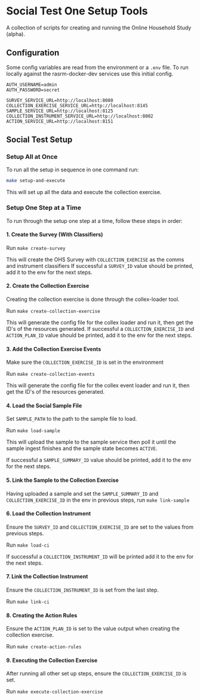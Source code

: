 # Social Test One Setup Tools

A collection of scripts for creating and running the Online Household Study (alpha).

## Configuration
Some config variables are read from the environment or a `.env` file.
To run locally against the rasrm-docker-dev services use this initial config.

```dotenv
AUTH_USERNAME=admin
AUTH_PASSWORD=secret

SURVEY_SERVICE_URL=http://localhost:8080
COLLECTION_EXERCISE_SERVICE_URL=http://localhost:8145
SAMPLE_SERVICE_URL=http://localhost:8125
COLLECTION_INSTRUMENT_SERVICE_URL=http://localhost:8002
ACTION_SERVICE_URL=http://localhost:8151
```

## Social Test Setup

### Setup All at Once
To run all the setup in sequence in one command run:
```bash
make setup-and-execute
```

This will set up all the data and execute the collection exercise.

### Setup One Step at a Time
To run through the setup one step at a time, follow these steps in order:

#### 1. Create the Survey (With Classifiers)
Run `make create-survey`

This will create the OHS Survey with `COLLECTION_EXERCISE` as the comms and instrument classifiers
If successful a `SURVEY_ID` value should be printed, add it to the env for the next steps.

#### 2. Create the Collection Exercise
Creating the collection exercise is done through the collex-loader tool.

Run `make create-collection-exercise`

This will generate the config file for the collex loader and run it, then get the ID's of the resources generated.
If successful a `COLLECTION_EXERCISE_ID` and `ACTION_PLAN_ID` value should be printed, add it to the env for the next steps.

#### 3. Add the Collection Exercise Events
Make sure the `COLLECTION_EXERCISE_ID` is set in the environment

Run `make create-collection-events`

This will generate the config file for the collex event loader and run it, then get the ID's of the resources generated.

#### 4. Load the Social Sample File
Set `SAMPLE_PATH` to the path to the sample file to load.

Run `make load-sample`

This will upload the sample to the sample service then poll it until the sample ingest finishes and the sample state
becomes `ACTIVE`.

If successful a `SAMPLE_SUMMARY_ID` value should be printed, add it to the env for the next steps.

#### 5. Link the Sample to the Collection Exercise
Having uploaded a sample and set the `SAMPLE_SUMMARY_ID` and `COLLECTION_EXERCISE_ID` in the env in previous steps,
run `make link-sample`

#### 6. Load the Collection Instrument
Ensure the `SURVEY_ID` and `COLLECTION_EXERCISE_ID` are set to the values from previous steps.

Run `make load-ci`

If successful a `COLLECTION_INSTRUMENT_ID` will be printed add it to the env for the next steps.

#### 7. Link the Collection Instrument
Ensure the `COLLECTION_INSTRUMENT_ID` is set from the last step.

Run `make link-ci`

#### 8. Creating the Action Rules
Ensure the `ACTION_PLAN_ID` is set to the value output when creating the collection exercise.

Run `make create-action-rules`

#### 9. Executing the Collection Exercise
After running all other set up steps, ensure the `COLLECTION_EXERCISE_ID` is set.

Run `make execute-collection-exercise`
